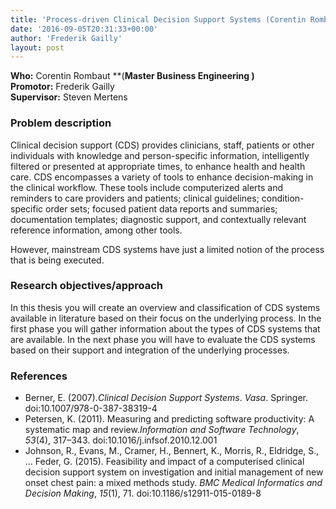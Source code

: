 ```yaml
---
title: 'Process-driven Clinical Decision Support Systems (Corentin Rombaut)'
date: '2016-09-05T20:31:33+00:00'
author: 'Frederik Gailly'
layout: post
---
```


**Who:** Corentin Rombaut **(**Master Business Engineering )  
Promotor:** Frederik Gailly  
**Supervisor:** Steven Mertens

### **Problem description** 

Clinical decision support (CDS) provides clinicians, staff, patients or other individuals with knowledge and person-specific information, intelligently filtered or presented at appropriate times, to enhance health and health care. CDS encompasses a variety of tools to enhance decision-making in the clinical workflow. These tools include computerized alerts and reminders to care providers and patients; clinical guidelines; condition-specific order sets; focused patient data reports and summaries; documentation templates; diagnostic support, and contextually relevant reference information, among other tools.

However, mainstream CDS systems have just a limited notion of the process that is being executed.

### **Research objectives/approach**

In this thesis you will create an overview and classification of CDS systems available in literature based on their focus on the underlying process. In the first phase you will gather information about the types of CDS systems that are available. In the next phase you will have to evaluate the CDS systems based on their support and integration of the underlying processes.

### **References**

- Berner, E. (2007).*Clinical Decision Support Systems*. *Vasa*. Springer. doi:10.1007/978-0-387-38319-4
- Petersen, K. (2011). Measuring and predicting software productivity: A systematic map and review.*Information and Software Technology*, *53*(4), 317–343. doi:10.1016/j.infsof.2010.12.001
- Johnson, R., Evans, M., Cramer, H., Bennert, K., Morris, R., Eldridge, S., … Feder, G. (2015). Feasibility and impact of a computerised clinical decision support system on investigation and initial management of new onset chest pain: a mixed methods study. *BMC Medical Informatics and Decision Making*, *15*(1), 71. doi:10.1186/s12911-015-0189-8